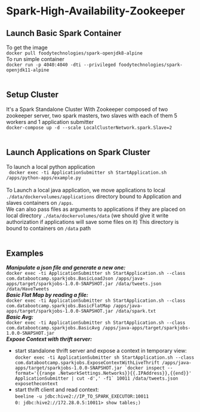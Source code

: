 # Spark-High-Availability-Zookeeper
## Launch Basic Spark Container
To get the image<br/>
`docker pull foodytechnologies/spark-openjdk8-alpine`<br/>
To run simple container<br/>
`docker run -p 4040:4040 -dti --privileged foodytechnologies/spark-openjdk11-alpine`<br/>
<br/>
## Setup Cluster
It's a Spark Standalone Cluster With Zookeeper composed of two zookeeper server, two spark masters, two slaves with each of them 5 workers and 1 application submitter<br/>
`docker-compose up -d --scale LocalClusterNetwork.spark.Slave=2`<br/>
<br/>
## Launch Applications on Spark Cluster
To launch a local python application<br/>
` docker exec -ti ApplicationSubmitter sh StartApplication.sh /apps/python-apps/example.py`<br/>
<br/>
To Launch a local java application, we move applications to local `./data/dockervolumes/applications` directory bound to Application and slaves containers on `/apps`.<br/>
We can also pass files as arguments to applications if they are placed on local directory `./data/dockervolumes/data` (we should give it write authorization if applications will save some files on it)
This directory is bound to containers on `/data` path<br/><br/>
## Examples
**_Manipulate a json file and generate a new one:_**<br/> `docker exec -ti ApplicationSubmitter sh StartApplication.sh --class  com.databootcamp.sparkjobs.BasicLoadJson /apps/java-apps/target/sparkjobs-1.0.0-SNAPSHOT.jar /data/tweets.json /data/HaveTweets`<br/>
**_Basic Flat Map by reading a file:_**<br/>`docker exec -ti ApplicationSubmitter sh StartApplication.sh --class  com.databootcamp.sparkjobs.BasicFlatMap /apps/java-apps/target/sparkjobs-1.0.0-SNAPSHOT.jar /data/spark.txt`<br/>
**_Basic Avg:_**<br/>`docker exec -ti ApplicationSubmitter sh StartApplication.sh --class  com.databootcamp.sparkjobs.BasicAvg /apps/java-apps/target/sparkjobs-1.0.0-SNAPSHOT.jar`<br/>
**_Expose Context with thrift server:_**<br/>
- start standalone thrift server and expose a context in temporary view:<br/>```docker exec -ti ApplicationSubmitter sh StartApplication.sh --class com.databootcamp.sparkjobs.ExposeContextWithLiveThrift /apps/java-apps/target/sparkjobs-1.0.0-SNAPSHOT.jar `docker inspect --format='{{range .NetworkSettings.Networks}}{{.IPAddress}},{{end}}' ApplicationSubmitter | cut -d',' -f1` 10011 /data/tweets.json exposethecontext```<br/>
- start thrift client and read context:<br/>
`beeline -u jdbc:hive2://IP_TO_SPARK_EXECUTOR:10011`<br/>
`0: jdbc:hive2://172.28.0.5:10011> show tables;)`<br/>
